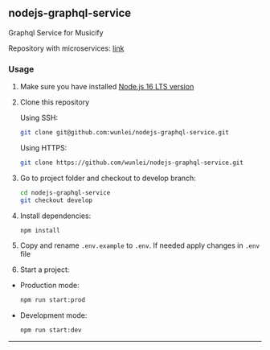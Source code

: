 ## nodejs-graphql-service
Graphql Service for Musicify

Repository with microservices: [link](https://github.com/rolling-scopes-school/node-graphql-service)

### Usage

1. Make sure you have installed [Node.js 16 LTS version](https://nodejs.org/en/download/)

2. Clone this repository

   Using SSH:

   ```bash
   git clone git@github.com:wunlei/nodejs-graphql-service.git
   ```

   Using HTTPS:

   ```bash
   git clone https://github.com/wunlei/nodejs-graphql-service.git
   ```

3. Go to project folder and checkout to develop branch:

   ```bash
   cd nodejs-graphql-service
   git checkout develop
   ```

4. Install dependencies:

   ```bash
   npm install
   ```

5. Copy and rename `.env.example` to `.env`. If needed apply changes in `.env` file

6. Start a project:

- Production mode:

  ```bash
  npm run start:prod
  ```

- Development mode:
  ```bash
  npm run start:dev
  ```

---
